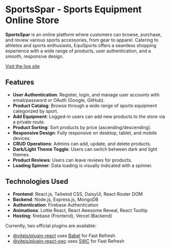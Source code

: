 # SportsSpar - Sports Equipment Online Store

**SportsSpar** is an online platform where customers can browse, purchase, and review various sports accessories, from gear to apparel. Catering to athletes and sports enthusiasts, EquiSports offers a seamless shopping experience with a wide range of products, user authentication, and a smooth, responsive design.

[Visit the live site](https://your-live-site-url.com)

## Features
- **User Authentication**: Register, login, and manage user accounts with email/password or OAuth (Google, GitHub).
- **Product Catalog**: Browse through a wide range of sports equipment categorized by sport.
- **Add Equipment**: Logged-in users can add new products to the store via a private route.
- **Product Sorting**: Sort products by price (ascending/descending).
- **Responsive Design**: Fully responsive on desktop, tablet, and mobile devices.
- **CRUD Operations**: Admins can add, update, and delete products.
- **Dark/Light Theme Toggle**: Users can switch between dark and light themes.
- **Product Reviews**: Users can leave reviews for products.
- **Loading Spinner**: Data loading is visually indicated with a spinner.

## Technologies Used
- **Frontend**: React.js, Tailwind CSS, DaisyUI, React Router DOM
- **Backend**: Node.js, Express.js, MongoDB
- **Authentication**: Firebase Authentication
- **Animations**: Lottie React, React Awesome Reveal, React Tooltip
- **Hosting**: firebase (Frontend), Vercel (Backend)

Currently, two official plugins are available:

- [@vitejs/plugin-react](https://github.com/vitejs/vite-plugin-react/blob/main/packages/plugin-react/README.md) uses [Babel](https://babeljs.io/) for Fast Refresh
- [@vitejs/plugin-react-swc](https://github.com/vitejs/vite-plugin-react-swc) uses [SWC](https://swc.rs/) for Fast Refresh
